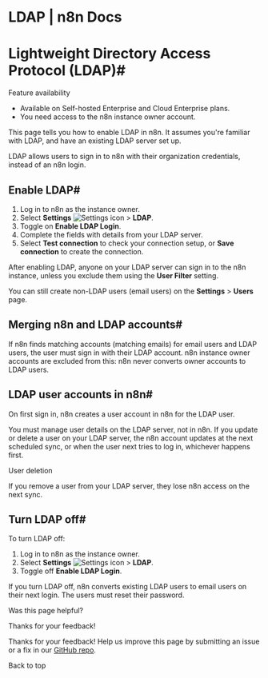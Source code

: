 # LDAP | n8n Docs

[ ](https://github.com/n8n-io/n8n-docs/edit/main/docs/user-management/ldap.md "Edit this page")

# Lightweight Directory Access Protocol (LDAP)#

Feature availability

  * Available on Self-hosted Enterprise and Cloud Enterprise plans.
  * You need access to the n8n instance owner account.

This page tells you how to enable LDAP in n8n. It assumes you're familiar with LDAP, and have an existing LDAP server set up.

LDAP allows users to sign in to n8n with their organization credentials, instead of an n8n login.

## Enable LDAP#

  1. Log in to n8n as the instance owner.
  2. Select **Settings** ![Settings icon](../../_images/common-icons/settings.png) > **LDAP**.
  3. Toggle on **Enable LDAP Login**.
  4. Complete the fields with details from your LDAP server.
  5. Select **Test connection** to check your connection setup, or **Save connection** to create the connection.

After enabling LDAP, anyone on your LDAP server can sign in to the n8n instance, unless you exclude them using the **User Filter** setting.

You can still create non-LDAP users (email users) on the **Settings** > **Users** page.

## Merging n8n and LDAP accounts#

If n8n finds matching accounts (matching emails) for email users and LDAP users, the user must sign in with their LDAP account. n8n instance owner accounts are excluded from this: n8n never converts owner accounts to LDAP users.

## LDAP user accounts in n8n#

On first sign in, n8n creates a user account in n8n for the LDAP user.

You must manage user details on the LDAP server, not in n8n. If you update or delete a user on your LDAP server, the n8n account updates at the next scheduled sync, or when the user next tries to log in, whichever happens first.

User deletion

If you remove a user from your LDAP server, they lose n8n access on the next sync.

## Turn LDAP off#

To turn LDAP off:

  1. Log in to n8n as the instance owner.
  2. Select **Settings** ![Settings icon](../../_images/common-icons/settings.png) > **LDAP**.
  3. Toggle off **Enable LDAP Login**.

If you turn LDAP off, n8n converts existing LDAP users to email users on their next login. The users must reset their password.

Was this page helpful? 

Thanks for your feedback! 

Thanks for your feedback! Help us improve this page by submitting an issue or a fix in our [GitHub repo](https://github.com/n8n-io/n8n-docs). 

Back to top